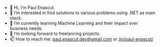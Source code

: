 - 👋 Hi, I’m Paul Enascut.
- 👀 I’m interested in find solutions to various problems using .NET as main stack.
- 🌱 I’m currently learning Machine Learning and their impact over business needs.
- 💞️ I’m looking forward to freelancing projects.
- 📫 How to reach me: paul.enascut.dev@gmail.com or <a href="https://www.linkedin.com/in/paul-enascut/">/in/paul-enascut/</a>

<!---
paul-enascut/paul-enascut is a ✨ special ✨ repository because its `README.md` (this file) appears on your GitHub profile.
You can click the Preview link to take a look at your changes.
--->
